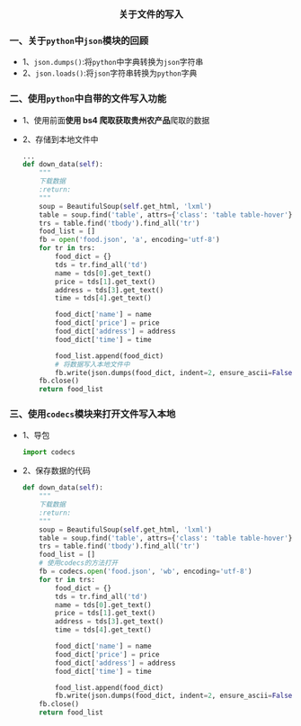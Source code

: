 ### <center>关于文件的写入</center>

### 一、关于`python`中`json`模块的回顾

* 1、`json.dumps()`:将`python`中字典转换为`json`字符串
* 2、`json.loads()`:将`json`字符串转换为`python`字典

### 二、使用`python`中自带的文件写入功能

* 1、使用前面**使用 bs4 爬取获取贵州农产品**爬取的数据
* 2、存储到本地文件中

  ```py
  ...
  def down_data(self):
      """
      下载数据
      :return:
      """
      soup = BeautifulSoup(self.get_html, 'lxml')
      table = soup.find('table', attrs={'class': 'table table-hover'})
      trs = table.find('tbody').find_all('tr')
      food_list = []
      fb = open('food.json', 'a', encoding='utf-8')
      for tr in trs:
          food_dict = {}
          tds = tr.find_all('td')
          name = tds[0].get_text()
          price = tds[1].get_text()
          address = tds[3].get_text()
          time = tds[4].get_text()

          food_dict['name'] = name
          food_dict['price'] = price
          food_dict['address'] = address
          food_dict['time'] = time

          food_list.append(food_dict)
          # 将数据写入本地文件中
          fb.write(json.dumps(food_dict, indent=2, ensure_ascii=False) + ',\n')
      fb.close()
      return food_list
  ```

### 三、使用`codecs`模块来打开文件写入本地

* 1、导包

  ```py
  import codecs
  ```

* 2、保存数据的代码

  ```py
  def down_data(self):
      """
      下载数据
      :return:
      """
      soup = BeautifulSoup(self.get_html, 'lxml')
      table = soup.find('table', attrs={'class': 'table table-hover'})
      trs = table.find('tbody').find_all('tr')
      food_list = []
      # 使用codecs的方法打开
      fb = codecs.open('food.json', 'wb', encoding='utf-8')
      for tr in trs:
          food_dict = {}
          tds = tr.find_all('td')
          name = tds[0].get_text()
          price = tds[1].get_text()
          address = tds[3].get_text()
          time = tds[4].get_text()

          food_dict['name'] = name
          food_dict['price'] = price
          food_dict['address'] = address
          food_dict['time'] = time

          food_list.append(food_dict)
          fb.write(json.dumps(food_dict, indent=2, ensure_ascii=False) + ',\n')
      fb.close()
      return food_list
  ```
